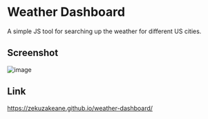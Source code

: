 # Weather Dashboard
A simple JS tool for searching up the weather for different US cities.
## Screenshot
![image](https://github.com/ZekuzaKeane/weather-dashboard/assets/133972599/f570ceaa-0204-4a26-baa9-355db0266dec)
## Link
https://zekuzakeane.github.io/weather-dashboard/
